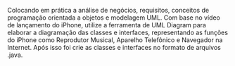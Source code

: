 Colocando em prática a análise de negócios, requisitos, conceitos de programação orientada a objetos e modelagem UML. 
Com base no vídeo de lançamento do iPhone, utilize a ferramenta de UML Diagram  para elaborar a diagramação das classes e interfaces, 
representando as funções do iPhone como Reprodutor Musical, Aparelho Telefônico e Navegador na Internet. 
Após isso foi crie as classes e interfaces no formato de arquivos .java. 
